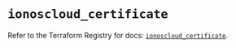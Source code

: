 # `ionoscloud_certificate`

Refer to the Terraform Registry for docs: [`ionoscloud_certificate`](https://registry.terraform.io/providers/ionos-cloud/ionoscloud/6.5.8/docs/resources/certificate).
